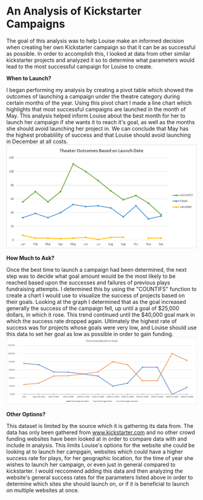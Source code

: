 # An Analysis of Kickstarter Campaigns
  The goal of this analysis was to help Louise make an informed decision when creating her own Kickstarter campaign so that it can be as successful as possible. In order to accomplish this, I looked at data from other similar kickstarter projects and analyzed it so to determine what parameters would lead to the most successful campaign for Louise to create. 

**When to Launch?**

  I began performing my analysis by creating a pivot table which showed the outcomes of launching a campaign under the theatre category during certain months of the year. Using this pivot chart I made a line chart which highlights that most successful campaigns are launched in the month of May. This analysis helped inform Louise about the best month for her to launch her campaign if she wants it to reach it's goal, as well as the months she should avoid launching her project in. We can conclude that May has the highest probablility of success and that Louise should avoid launching in December at all costs. ![Theater Outcomes vs Launch](https://github.com/flabbychew/kickstarter-analysis/blob/main/Theater_Outacomes_vs_Launch.png?raw=true)

**How Much to Ask?**

  Once the best time to launch a campaign had been determined, the next step was to decide what goal amount would be the most likely to be reached based upon the successes and failures of previous plays fundraising attempts. I determined this by using the "COUNTIFS" function to create a chart I would use to visualize the success of projects based on their goals. Looking at the graph I determined that as the goal increased generally the success of the campaign fell, up until a goal of $25,000 dollars, in which it rose. This trend continued until the $40,000 goal mark in which the success rate dropped again. Ultimately the highest rate of success was for projects whose goals were very low, and Louise should use this data to set her goal as low as possible in order to gain funding. ![Outcomes_vs_Goals](https://github.com/flabbychew/kickstarter-analysis/blob/main/Outcomes_vs_Goals.png?raw=true)
  
  
  **Other Options?**
  
This dataset is limited by the source which it is gathering its data from. The data has only been gathered from www.kickstarter.com and no other crowd funding websites have been looked at in order to compare data with and include in analysis. This limits Louise's options for the website she could be looking at to launch her campgain, websites which could have a higher success rate for plays, for her geographic location, for the time of year she wishes to launch her campaign, or even just in general compared to kickstarter. I would reccomend adding this data and then analyzing the website's general success rates for the parameters listed above in order to determine which sites she should launch on, or if it is beneficial to launch on multiple websites at once. 
